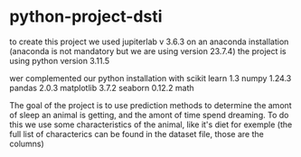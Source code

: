 # python-project-dsti


to create this project we used jupiterlab v 3.6.3 on an anaconda installation (anaconda is not mandatory but we are using version 23.7.4) 
the project is using python version 3.11.5 

wer complemented our python installation with 
scikit learn 1.3
numpy 1.24.3
pandas 2.0.3
matplotlib 3.7.2
seaborn 0.12.2
math 

The goal of the project is to use prediction methods to determine the amont of sleep an animal is getting, and the amont of time spend dreaming.
To do this we use some characteristics of the animal, like it's diet for exemple (the full list of characterics can be found in the dataset file, those are the columns)

